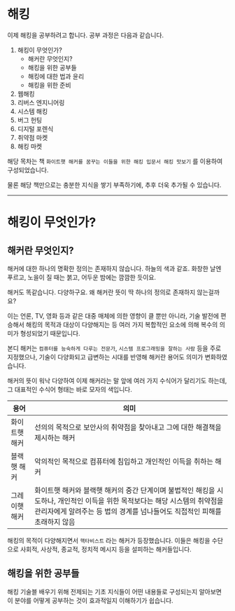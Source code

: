 # 해킹

이제 해킹을 공부하려고 합니다. 공부 과정은 다음과 같습니다.

1. 해킹이 무엇인가?
   * 해커란 무엇인지?
   * 해킹을 위한 공부들
   * 해킹에 대한 법과 윤리
   * 해킹을 위한 준비
2. 웹해킹
3. 리버스 엔지니어링
4. 시스템 해킹
5. 버그 헌팅
6. 디지털 포렌식
7. 취약점 마켓
8. 해킹 마켓

해당 목차는 책 `화이트햇 해커를 꿈꾸는 이들을 위한 해킹 입문서 해킹 맛보기` 를 이용하여 구성되었습니다.

물론 해당 책만으로는 충분한 지식을 쌓기 부족하기에, 추후 더욱 추가될 수 있습니다.



---



# 해킹이 무엇인가?



## 해커란 무엇인지?

해커에 대한 하나의 명확한 정의는 존재하지 않습니다. 하늘의 색과 같죠.  화창한 날엔 푸르고, 노을이 질 때는 붉고, 어두운 밤에는 깜깜한 듯이요.

해커도 똑같습니다. 다양하구요. 왜 해커란 뜻이 딱 하나의 정의로 존재하지 않는걸까요?

이는 언론, TV, 영화 등과 같은 대중 매체에 의한 영향이 클 뿐만 아니라, 기술 발전에 편승해서 해킹의 목적과 대상이 다양해지는 등 여러 가지 복합적인 요소에 의해 복수의 의미가 형성되었기 때문입니다.

본디 해커는 `컴퓨터를 능숙하게 다루는 전문가`, `시스템 프로그래밍을 잘하는 사람` 등을 주로 지정했으나, 기술이 다양화되고 급변하는 시대를 반영해 해커란 용어도 의미가 변화하였습니다. 

해커의 뜻이 워낙 다양하여 이제 해커라는 말 앞에 여러 가지 수식어가 달리기도 하는데, 그 대표적인 수식어 형태는 바로 모자의 색입니다.

| 용어          | 의미                                                         |
| ------------- | ------------------------------------------------------------ |
| 화이트햇 해커 | 선의의 목적으로 보안사의 취약점을 찾아내고 그에 대한 해결책을 제시하는 해커 |
| 블랙햇 해커   | 악의적인 목적으로 컴퓨터에 침입하고 개인적인 이득을 취하는 해커 |
| 그레이햇 해커 | 화이트햇 해커와 블랙햇 해커의 중간 단계이며 불법적인 해킹을 시도하나, 개인적인 이득을 위한 목적보다는 해당 시스템의 취약점을 관리자에게 알려주는 등 법의 경계를 넘나들어도 직접적인 피해를 초래하지 않음 |

해킹의 목적이 다양해지면서 `핵타비스트` 라는 해커가 등장했습니다. 이들은 해킹을 수단으로 사회적, 사상적, 종교적, 정치적 메시지 등을 설피하는 해커들입니다.



## 해킹을 위한 공부들

해킹 기술블 배우기 위해 전제되는 기초 지식들이 어떤 내용들로 구성되는지 알아보면 이 분야를 어떻게 공부하는 것이 효과적일지 이해하기가 쉽습니다.